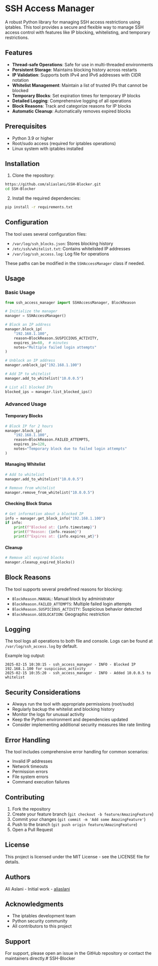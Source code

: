 # SSH Access Manager

A robust Python library for managing SSH access restrictions using iptables. This tool provides a secure and flexible way to manage SSH access control with features like IP blocking, whitelisting, and temporary restrictions.

## Features

- **Thread-safe Operations**: Safe for use in multi-threaded environments
- **Persistent Storage**: Maintains blocking history across restarts
- **IP Validation**: Supports both IPv4 and IPv6 addresses with CIDR notation
- **Whitelist Management**: Maintain a list of trusted IPs that cannot be blocked
- **Temporary Blocks**: Set expiration times for temporary IP blocks
- **Detailed Logging**: Comprehensive logging of all operations
- **Block Reasons**: Track and categorize reasons for IP blocks
- **Automatic Cleanup**: Automatically removes expired blocks

## Prerequisites

- Python 3.9 or higher
- Root/sudo access (required for iptables operations)
- Linux system with iptables installed

## Installation

1. Clone the repository:
```bash
https://github.com/aliaslani/SSH-Blocker.git
cd SSH-Blocker
```

2. Install the required dependencies:
```bash
pip install -r requirements.txt
```

## Configuration

The tool uses several configuration files:

- `/var/log/ssh_blocks.json`: Stores blocking history
- `/etc/ssh/whitelist.txt`: Contains whitelisted IP addresses
- `/var/log/ssh_access.log`: Log file for operations

These paths can be modified in the `SSHAccessManager` class if needed.

## Usage

### Basic Usage

```python
from ssh_access_manager import SSHAccessManager, BlockReason

# Initialize the manager
manager = SSHAccessManager()

# Block an IP address
manager.block_ip(
    "192.168.1.100",
    reason=BlockReason.SUSPICIOUS_ACTIVITY,
    expires_in=60,  # minutes
    notes="Multiple failed login attempts"
)

# Unblock an IP address
manager.unblock_ip("192.168.1.100")

# Add IP to whitelist
manager.add_to_whitelist("10.0.0.5")

# List all blocked IPs
blocked_ips = manager.list_blocked_ips()
```

### Advanced Usage

#### Temporary Blocks

```python
# Block IP for 2 hours
manager.block_ip(
    "192.168.1.100",
    reason=BlockReason.FAILED_ATTEMPTS,
    expires_in=120,
    notes="Temporary block due to failed login attempts"
)
```

#### Managing Whitelist

```python
# Add to whitelist
manager.add_to_whitelist("10.0.0.5")

# Remove from whitelist
manager.remove_from_whitelist("10.0.0.5")
```

#### Checking Block Status

```python
# Get information about a blocked IP
info = manager.get_block_info("192.168.1.100")
if info:
    print(f"Blocked at: {info.timestamp}")
    print(f"Reason: {info.reason}")
    print(f"Expires at: {info.expires_at}")
```

#### Cleanup

```python
# Remove all expired blocks
manager.cleanup_expired_blocks()
```

## Block Reasons

The tool supports several predefined reasons for blocking:

- `BlockReason.MANUAL`: Manual block by administrator
- `BlockReason.FAILED_ATTEMPTS`: Multiple failed login attempts
- `BlockReason.SUSPICIOUS_ACTIVITY`: Suspicious behavior detected
- `BlockReason.GEOLOCATION`: Geographic restriction

## Logging

The tool logs all operations to both file and console. Logs can be found at `/var/log/ssh_access.log` by default.

Example log output:
```
2025-02-15 10:30:15 - ssh_access_manager - INFO - Blocked IP 192.168.1.100 for suspicious_activity
2025-02-15 10:35:20 - ssh_access_manager - INFO - Added 10.0.0.5 to whitelist
```

## Security Considerations

- Always run the tool with appropriate permissions (root/sudo)
- Regularly backup the whitelist and blocking history
- Monitor the logs for unusual activity
- Keep the Python environment and dependencies updated
- Consider implementing additional security measures like rate limiting

## Error Handling

The tool includes comprehensive error handling for common scenarios:

- Invalid IP addresses
- Network timeouts
- Permission errors
- File system errors
- Command execution failures

## Contributing

1. Fork the repository
2. Create your feature branch (`git checkout -b feature/AmazingFeature`)
3. Commit your changes (`git commit -m 'Add some AmazingFeature'`)
4. Push to the branch (`git push origin feature/AmazingFeature`)
5. Open a Pull Request

## License

This project is licensed under the MIT License - see the LICENSE file for details.

## Authors

Ali Aslani - Initial work - [aliaslani](https://github.com/aliaslani)

## Acknowledgments

- The iptables development team
- Python security community
- All contributors to this project

## Support

For support, please open an issue in the GitHub repository or contact the maintainers directly.# SSH-Blocker

